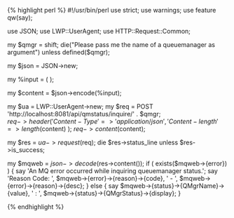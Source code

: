 {% highlight perl %}
#!/usr/bin/perl
use strict;
use warnings;
use feature qw(say);

use JSON;
use LWP::UserAgent;
use HTTP::Request::Common;

my $qmgr = shift;
die("Please pass me the name of a queuemanager as argument") unless defined($qmgr);

my $json = JSON->new;

my %input = ( 
);

my $content = $json->encode(\%input);    

my $ua = LWP::UserAgent->new;
my $req = POST 'http://localhost:8081/api/qmstatus/inquire/' . $qmgr;    
$req->header(
	'Content-Type' => 'application/json',
	'Content-length' => length($content)
);
$req->content($content);

my $res = $ua->request($req);
die $res->status_line unless $res->is_success;

my $mqweb = $json->decode($res->content());
if ( exists($mqweb->{error}) ) {
	say 'An MQ error occurred while inquiring queuemanager status.';
	say	'Reason Code: ',
		$mqweb->{error}->{reason}->{code},
		' - ',
		$mqweb->{error}->{reason}->{desc};
}
else {
	say $mqweb->{status}->{QMgrName}->{value},
		' : ', 
		$mqweb->{status}->{QMgrStatus}->{display};
}

{% endhighlight %}
